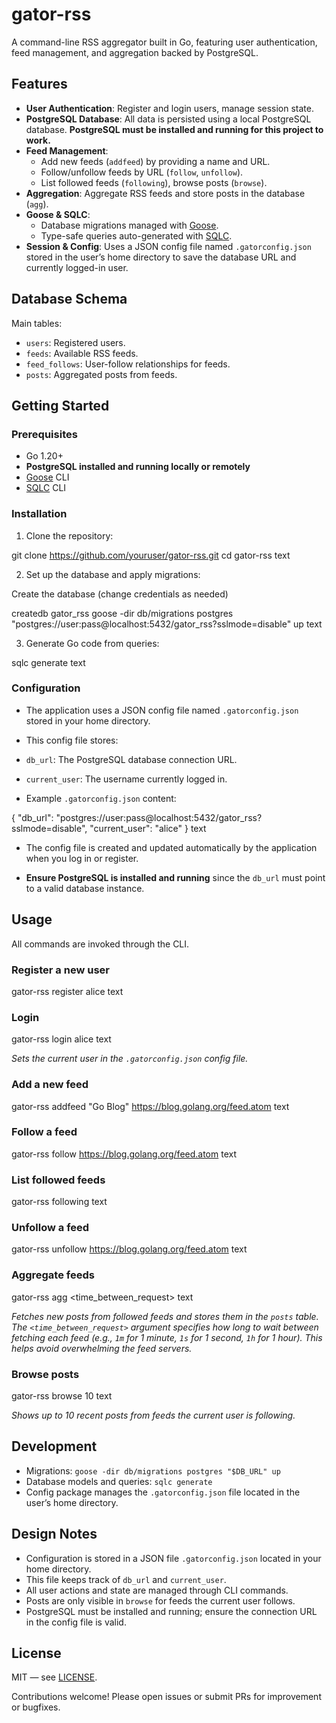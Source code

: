 # gator-rss

A command-line RSS aggregator built in Go, featuring user authentication, feed management, and aggregation backed by PostgreSQL.

## Features

- **User Authentication**: Register and login users, manage session state.
- **PostgreSQL Database**: All data is persisted using a local PostgreSQL database. **PostgreSQL must be installed and running for this project to work.**
- **Feed Management**:
  - Add new feeds (`addfeed`) by providing a name and URL.
  - Follow/unfollow feeds by URL (`follow`, `unfollow`).
  - List followed feeds (`following`), browse posts (`browse`).
- **Aggregation**: Aggregate RSS feeds and store posts in the database (`agg`).
- **Goose & SQLC**:
  - Database migrations managed with [Goose](https://github.com/pressly/goose).
  - Type-safe queries auto-generated with [SQLC](https://github.com/kyleconroy/sqlc).
- **Session & Config**: Uses a JSON config file named `.gatorconfig.json` stored in the user’s home directory to save the database URL and currently logged-in user.

## Database Schema

Main tables:

- `users`: Registered users.
- `feeds`: Available RSS feeds.
- `feed_follows`: User-follow relationships for feeds.
- `posts`: Aggregated posts from feeds.

## Getting Started

### Prerequisites

- Go 1.20+
- **PostgreSQL installed and running locally or remotely**
- [Goose](https://github.com/pressly/goose) CLI
- [SQLC](https://github.com/kyleconroy/sqlc) CLI

### Installation

1. Clone the repository:

git clone https://github.com/youruser/gator-rss.git
cd gator-rss
text

2. Set up the database and apply migrations:

Create the database (change credentials as needed)

createdb gator_rss
goose -dir db/migrations postgres "postgres://user:pass@localhost:5432/gator_rss?sslmode=disable" up
text

3. Generate Go code from queries:

sqlc generate
text

### Configuration

- The application uses a JSON config file named `.gatorconfig.json` stored in your home directory.

- This config file stores:

- `db_url`: The PostgreSQL database connection URL.
- `current_user`: The username currently logged in.

- Example `.gatorconfig.json` content:

{
"db_url": "postgres://user:pass@localhost:5432/gator_rss?sslmode=disable",
"current_user": "alice"
}
text

- The config file is created and updated automatically by the application when you log in or register.

- **Ensure PostgreSQL is installed and running** since the `db_url` must point to a valid database instance.

## Usage

All commands are invoked through the CLI.

### Register a new user

gator-rss register alice
text

### Login

gator-rss login alice
text

*Sets the current user in the `.gatorconfig.json` config file.*

### Add a new feed

gator-rss addfeed "Go Blog" https://blog.golang.org/feed.atom
text

### Follow a feed

gator-rss follow https://blog.golang.org/feed.atom
text

### List followed feeds

gator-rss following
text

### Unfollow a feed

gator-rss unfollow https://blog.golang.org/feed.atom
text

### Aggregate feeds

gator-rss agg <time_between_request>
text

*Fetches new posts from followed feeds and stores them in the `posts` table.*  
*The `<time_between_request>` argument specifies how long to wait between fetching each feed (e.g., `1m` for 1 minute, `1s` for 1 second, `1h` for 1 hour). This helps avoid overwhelming the feed servers.*

### Browse posts

gator-rss browse 10
text

*Shows up to 10 recent posts from feeds the current user is following.*

## Development

- Migrations: `goose -dir db/migrations postgres "$DB_URL" up`
- Database models and queries: `sqlc generate`
- Config package manages the `.gatorconfig.json` file located in the user’s home directory.

## Design Notes

- Configuration is stored in a JSON file `.gatorconfig.json` located in your home directory.
- This file keeps track of `db_url` and `current_user`.
- All user actions and state are managed through CLI commands.
- Posts are only visible in `browse` for feeds the current user follows.
- PostgreSQL must be installed and running; ensure the connection URL in the config file is valid.

## License

MIT — see [LICENSE](LICENSE).

Contributions welcome! Please open issues or submit PRs for improvement or bugfixes.